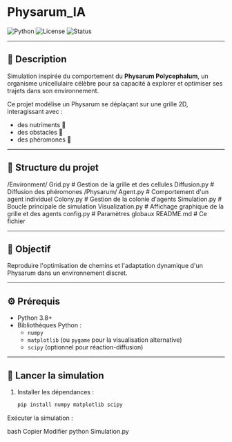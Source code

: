 # Physarum_IA

![Python](https://img.shields.io/badge/Python-3.8%2B-blue)
![License](https://img.shields.io/badge/License-MIT-green)
![Status](https://img.shields.io/badge/Status-Work_in_Progress-yellow)

---

## 🧠 Description
Simulation inspirée du comportement du **Physarum Polycephalum**, un organisme unicellulaire célèbre pour sa capacité à explorer et optimiser ses trajets dans son environnement.

Ce projet modélise un Physarum se déplaçant sur une grille 2D, interagissant avec :
- des nutriments 🍎
- des obstacles 🧱
- des phéromones 🧪

---

## 📂 Structure du projet
/Environment/ 
Grid.py # Gestion de la grille et des cellules 
Diffusion.py # Diffusion des phéromones /Physarum/ 
Agent.py # Comportement d'un agent individuel 
Colony.py # Gestion de la colonie d'agents 
Simulation.py # Boucle principale de simulation 
Visualization.py # Affichage graphique de la grille et des agents 
config.py # Paramètres globaux 
README.md # Ce fichier

---

## 🎯 Objectif
Reproduire l'optimisation de chemins et l'adaptation dynamique d'un Physarum dans un environnement discret.

---

## ⚙️ Prérequis
- Python 3.8+
- Bibliothèques Python :
  - `numpy`
  - `matplotlib` (ou `pygame` pour la visualisation alternative)
  - `scipy` (optionnel pour réaction-diffusion)

---

## 🚀 Lancer la simulation
1. Installer les dépendances :
   ```bash
   pip install numpy matplotlib scipy
Exécuter la simulation :

bash
Copier
Modifier
python Simulation.py